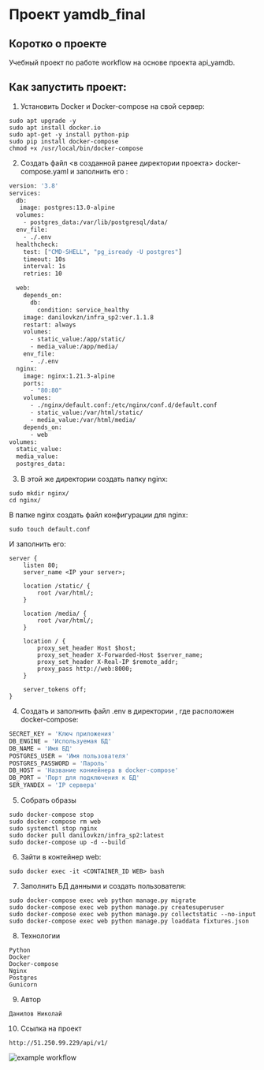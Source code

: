 # Проект **yamdb_final**

## Коротко о проекте

Учебный проект по работе workflow на основе проекта api_yamdb.


## Как запустить проект:

1. Установить Docker и Docker-compose на свой сервер:
```Shell
sudo apt upgrade -y
sudo apt install docker.io
sudo apt-get -y install python-pip
sudo pip install docker-compose
chmod +x /usr/local/bin/docker-compose
```

2. Создать файл <в созданной ранее директории проекта> docker-compose.yaml и заполнить его :

```Dockerfile
version: '3.8'
services:
  db:
   image: postgres:13.0-alpine
  volumes:
    - postgres_data:/var/lib/postgresql/data/
  env_file:
    - ./.env
  healthcheck:
    test: ["CMD-SHELL", "pg_isready -U postgres"]
    timeout: 10s
    interval: 1s
    retries: 10

  web:
    depends_on:
      db:
        condition: service_healthy
    image: danilovkzn/infra_sp2:ver.1.1.8
    restart: always
    volumes:
      - static_value:/app/static/
      - media_value:/app/media/
    env_file:
      - ./.env
  nginx:
    image: nginx:1.21.3-alpine
    ports:
      - "80:80"
    volumes:
      - ./nginx/default.conf:/etc/nginx/conf.d/default.conf
      - static_value:/var/html/static/
      - media_value:/var/html/media/
    depends_on:
      - web
volumes:
  static_value:
  media_value:
  postgres_data:
```
3.  В этой же директории создать папку nginx:
```Shell
sudo mkdir nginx/
cd nginx/
```
   В папке nginx создать файл конфигурации для nginx:
```Shell
sudo touch default.conf
```
И заполнить его:
```Nginx
server {
    listen 80;
    server_name <IP your server>;

    location /static/ {
        root /var/html/;
    }
    
    location /media/ {
        root /var/html/;
    }
    
    location / {
        proxy_set_header Host $host;
        proxy_set_header X-Forwarded-Host $server_name;
        proxy_set_header X-Real-IP $remote_addr;
        proxy_pass http://web:8000;
    }

    server_tokens off;
}
```
4.  Создать и заполнить файл .env в директории , где расположен docker-compose:
```Python
SECRET_KEY = 'Ключ приложения'
DB_ENGINE = 'Используемая БД'
DB_NAME = 'Имя БД'
POSTGRES_USER = 'Имя пользователя'
POSTGRES_PASSWORD = 'Пароль'
DB_HOST = 'Название кониейнера в docker-compose'
DB_PORT = 'Порт для подключения к БД'
SER_YANDEX = 'IP сервера'
```

5. Собрать образы 
```Shell
sudo docker-compose stop
sudo docker-compose rm web
sudo systemctl stop nginx
sudo docker pull danilovkzn/infra_sp2:latest
sudo docker-compose up -d --build
```
6. Зайти в контейнер web:
```Shell
sudo docker exec -it <CONTAINER_ID WEB> bash
```
7. Заполнить БД данными и создать пользователя:

```Shell
sudo docker-compose exec web python manage.py migrate
sudo docker-compose exec web python manage.py createsuperuser
sudo docker-compose exec web python manage.py collectstatic --no-input
sudo docker-compose exec web python manage.py loaddata fixtures.json
```

8. Технологии
```
Python
Docker
Docker-compose
Nginx
Postgres
Gunicorn
```
9. Автор
```
Данилов Николай
``` 

10. Ссылка на проект
```
http://51.250.99.229/api/v1/
```
![example workflow](https://github.com/DanilovKZN/yamdb_final/actions/workflows/yamdb_workflow.yml/badge.svg)
